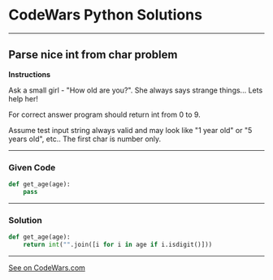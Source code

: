 # CodeWars Python Solutions

---

## Parse nice int from char problem


**Instructions**

Ask a small girl - "How old are you?". She always says strange things... Lets help her!

For correct answer program should return int from 0 to 9.

Assume test input string always valid and may look like "1 year old" or "5 years old", etc.. The first char is number only.

---

### Given Code


```python
def get_age(age):
    pass
```

---

### Solution


```python
def get_age(age):
    return int("".join([i for i in age if i.isdigit()]))
```

---


[See on CodeWars.com](https://www.codewars.com/kata/557cd6882bfa3c8a9f0000c1)
